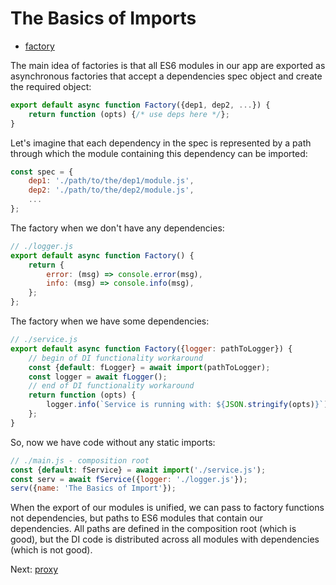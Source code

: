 # The Basics of Imports

* [factory](./factory/README.md)

The main idea of factories is that all ES6 modules in our app are exported as asynchronous factories that accept a
dependencies spec object and create the required object:

```javascript
export default async function Factory({dep1, dep2, ...}) {
    return function (opts) {/* use deps here */};
}
```

Let's imagine that each dependency in the spec is represented by a path through which the module containing this
dependency can be imported:

```javascript
const spec = {
    dep1: './path/to/the/dep1/module.js',
    dep2: './path/to/the/dep2/module.js',
    ...
};
```

The factory when we don't have any dependencies:

```javascript
// ./logger.js
export default async function Factory() {
    return {
        error: (msg) => console.error(msg),
        info: (msg) => console.info(msg),
    };
};
```

The factory when we have some dependencies:

```javascript
// ./service.js
export default async function Factory({logger: pathToLogger}) {
    // begin of DI functionality workaround
    const {default: fLogger} = await import(pathToLogger);
    const logger = await fLogger();
    // end of DI functionality workaround
    return function (opts) {
        logger.info(`Service is running with: ${JSON.stringify(opts)}`);
    };
}
```

So, now we have code without any static imports:

```javascript
// ./main.js - composition root
const {default: fService} = await import('./service.js');
const serv = await fService({logger: './logger.js'});
serv({name: 'The Basics of Import'});
```

When the export of our modules is unified, we can pass to factory functions not dependencies, but paths to ES6 modules
that contain our dependencies. All paths are defined in the composition root (which is good), but the DI code is
distributed across all modules with dependencies (which is not good).

Next: [proxy](../proxy/README.md)